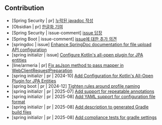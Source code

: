 ## Contribution
- [Spring Security | pr] [누락된 javadoc 작성](https://github.com/spring-projects/spring-security/pull/14175)
- [Obsidian | pr] [한글화 기여](https://github.com/obsidianmd/obsidian-translations/pull/906)
- [Spring Security | issue-comment] [issue 답장](https://github.com/spring-projects/spring-security/issues/13743)
- [Spring Boot | issue-comment] [issue에 대한 추가 의견](https://github.com/spring-projects/spring-boot/issues/40171)
- [springdoc | issue] [Enhance SpringDoc documentation for file upload API configuration](https://github.com/springdoc/springdoc.github.io/issues/77)
- [spring initializr | issue] [Configure Kotlin's all-open plugin for JPA entities](https://github.com/spring-io/initializr/issues/1572)
- [line/armeria | pr] [Fix asJson method to pass mapper in WebClientRequestPreparation](https://github.com/line/armeria/pull/5512)
- [spring initializr | pr | 2024-10] [Add Configuration for Kotlin's All-Open Plugin for JPA Entities](https://github.com/spring-io/initializr/pull/1576)
- [spring boot | pr | 2024-12] [Tighten rules around profile naming](https://github.com/spring-projects/spring-boot/pull/43176)
- [spring initializr | pr | 2025-07] [Add support for repeatable annotations](https://github.com/spring-io/initializr/pull/1670)
- [spring initializr | pr | 2025-08] [Add YAML support for configuration file format](https://github.com/spring-io/initializr/pull/1682)
- [spring initializr | pr | 2025-08] [Add description to generated Gradle build files](https://github.com/spring-io/initializr/pull/1684)
- [spring initializr | pr | 2025-08] [Add compliance tests for gradle settings](https://github.com/spring-io/initializr/pull/1685)
